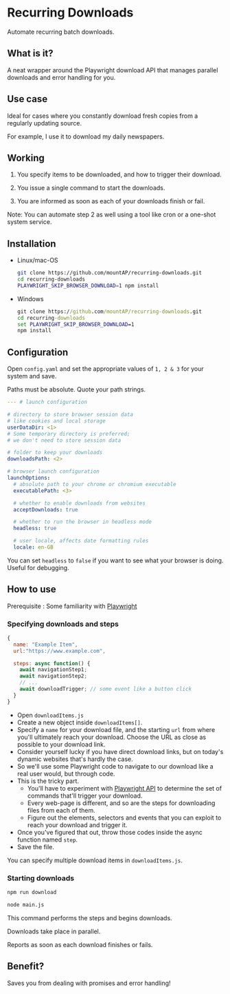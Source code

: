# Recurring Downloads

Automate recurring batch downloads.

## What is it?

A neat wrapper around the Playwright download API that manages parallel downloads and error handling for you.

## Use case

Ideal for cases where you constantly download fresh copies from a regularly updating source.

For example, I use it to download my daily newspapers.

## Working

1. You specify items to be downloaded, and how to trigger their download.

2. You issue a single command to start the downloads.

3. You are informed as soon as each of your downloads finish or fail.

Note: You can automate step 2 as well using a tool like cron or a one-shot system service.

## Installation

- Linux/mac-OS

  ```bash
  git clone https://github.com/mountAP/recurring-downloads.git
  cd recurring-downloads
  PLAYWRIGHT_SKIP_BROWSER_DOWNLOAD=1 npm install
  ```

- Windows

  ```cmd
  git clone https://github.com/mountAP/recurring-downloads.git
  cd recurring-downloads
  set PLAYWRIGHT_SKIP_BROWSER_DOWNLOAD=1
  npm install
  ```

## Configuration

Open `config.yaml` and set the appropriate values of `1, 2 & 3` for your system and save.

Paths must be absolute. Quote your path strings.

```yaml
--- # launch configuration

# directory to store browser session data
# like cookies and local storage
userDataDir: <1>
# Some temporary directory is preferred;
# we don't need to store session data

# folder to keep your downloads
downloadsPath: <2>

# browser launch configuration
launchOptions:
  # absolute path to your chrome or chromium executable
  executablePath: <3>

  # whether to enable downloads from websites
  acceptDownloads: true

  # whether to run the browser in headless mode
  headless: true

  # user locale, affects date formatting rules
  locale: en-GB
```

You can set `headless` to `false` if you want to see what your browser is doing. Useful for debugging.

## How to use

Prerequisite : Some familiarity with [Playwright](https://playwright.dev/)

### Specifying downloads and steps

```js
{
  name: "Example Item",
  url:"https://www.example.com",

  steps: async function() {
    await navigationStep1;
    await navigationStep2;
    // ...
    await downloadTrigger; // some event like a button click
  }
}
```

- Open `downloadItems.js`
- Create a new object inside `downloadItems[]`.
- Specify a `name` for your download file, and the starting `url` from where you'll ultimately reach your download. Choose the URL as close as possible to your download link.
- Consider yourself lucky if you have direct download links, but on today's dynamic websites that's hardly the case.
- So we'll use some Playwright code to navigate to our download like a real user would, but through code.
- This is the tricky part.
  - You'll have to experiment with [Playwright API](https://playwright.dev/#version=v1.3.0&path=docs%2Fapi.md&q=) to determine the set of commands that'll trigger your download.
  - Every web-page is different, and so are the steps for downloading files from each of them.
  - Figure out the elements, selectors and events that you can exploit to reach your download and trigger it.
- Once you've figured that out, throw those codes inside the async function named `step`.
- Save the file.

You can specify multiple download items in `downloadItems.js`.

### Starting downloads

```bash
npm run download
```

```bash
node main.js
```

This command performs the steps and begins downloads.

Downloads take place in parallel.

Reports as soon as each download finishes or fails.

## Benefit?

Saves you from dealing with promises and error handling!
